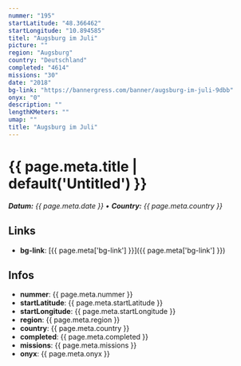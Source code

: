 ```yaml
---
nummer: "195"
startLatitude: "48.366462"
startLongitude: "10.894585"
titel: "Augsburg im Juli"
picture: ""
region: "Augsburg"
country: "Deutschland"
completed: "4614"
missions: "30"
date: "2018"
bg-link: "https://bannergress.com/banner/augsburg-im-juli-9dbb"
onyx: "0"
description: ""
lengthKMeters: ""
umap: ""
title: "Augsburg im Juli"
---
```

# {{ page.meta.title | default('Untitled') }}

_**Datum:** {{ page.meta.date }} • **Country:** {{ page.meta.country }}_

## Links
- **bg-link**: [{{ page.meta['bg-link'] }}]({{ page.meta['bg-link'] }})

## Infos
- **nummer**: {{ page.meta.nummer }}
- **startLatitude**: {{ page.meta.startLatitude }}
- **startLongitude**: {{ page.meta.startLongitude }}
- **region**: {{ page.meta.region }}
- **country**: {{ page.meta.country }}
- **completed**: {{ page.meta.completed }}
- **missions**: {{ page.meta.missions }}
- **onyx**: {{ page.meta.onyx }}
